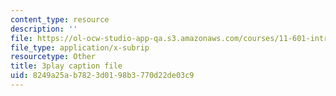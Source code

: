 ```yaml
---
content_type: resource
description: ''
file: https://ol-ocw-studio-app-qa.s3.amazonaws.com/courses/11-601-introduction-to-environmental-policy-and-planning-fall-2016/8249a25ab7823d0198b3770d22de03c9_A76FlzncnbU.srt
file_type: application/x-subrip
resourcetype: Other
title: 3play caption file
uid: 8249a25a-b782-3d01-98b3-770d22de03c9
---
```

